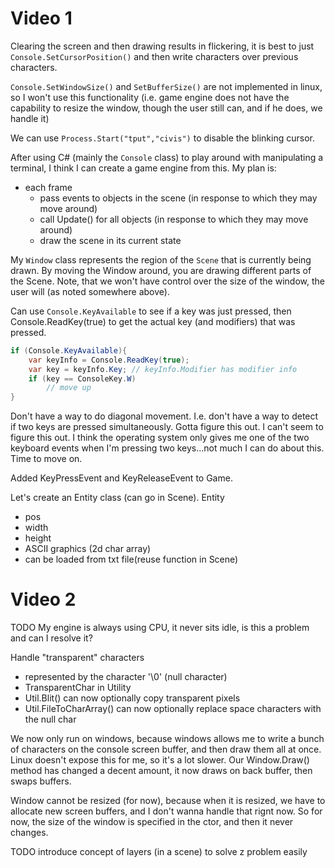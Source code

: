 Video 1
=======
Clearing the screen and then drawing results in flickering, it is best to just `Console.SetCursorPosition()` and then write characters over previous characters.

`Console.SetWindowSize()` and `SetBufferSize()` are not implemented in linux, so I won't use this functionality (i.e. game engine does not have the capability to resize the window, though the user still can, and if he does, we handle it)

We can use `Process.Start("tput","civis")` to disable the blinking cursor.

After using C# (mainly the `Console` class) to play around with manipulating a terminal, I think I can create a game engine from this. My plan is:
- each frame
  - pass events to objects in the scene (in response to which they may move around)
  - call Update() for all objects (in response to which they may move around)
  - draw the scene in its current state

My `Window` class represents the region of the `Scene` that is currently being drawn. By moving the Window around, you are drawing different parts of the Scene. Note, that we won't have control over the size of the window, the user will (as noted somewhere above).

Can use `Console.KeyAvailable` to see if a key was just pressed, then Console.ReadKey(true) to get the actual key (and modifiers) that was pressed.
~~~~~~~~~~cs
if (Console.KeyAvailable){
    var keyInfo = Console.ReadKey(true);
    var key = keyInfo.Key; // keyInfo.Modifier has modifier info
    if (key == ConsoleKey.W)
        // move up
}
~~~~~~~~~~

Don't have a way to do diagonal movement. I.e. don't have a way to detect if two keys are pressed simultaneously. Gotta figure this out. I can't seem to figure this out. I think the operating system only gives me one of the two keyboard events when I'm pressing two keys...not much I can do about this. Time to move on.

Added KeyPressEvent and KeyReleaseEvent to Game.

Let's create an Entity class (can go in Scene).
Entity
- pos
- width
- height
- ASCII graphics (2d char array)
- can be loaded from txt file(reuse function in Scene)

Video 2
=======
TODO My engine is always using CPU, it never sits idle, is this a problem and can I resolve it?

Handle "transparent" characters
- represented by the character '\0' (null character)
- TransparentChar in Utility
- Util.Blit() can now optionally copy transparent pixels
- Util.FileToCharArray() can now optionally replace space characters with the null char

We now only run on windows, because windows allows me to write a bunch of characters on the console screen buffer, and then draw them all at once. Linux doesn't expose this for me, so it's a lot slower. Our Window.Draw() method has changed a decent amount, it now draws on back buffer, then swaps buffers.

Window cannot be resized (for now), because when it is resized, we have to allocate new screen buffers, and I don't wanna handle that rignt now. So for now, the size of the window is specified in the ctor, and then it never changes.

TODO introduce concept of layers (in a scene) to solve z problem easily